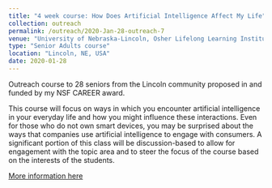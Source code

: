 ```yaml
---
title: "4 week course: How Does Artificial Intelligence Affect My Life"
collection: outreach
permalink: /outreach/2020-Jan-28-outreach-7
venue: "University of Nebraska-Lincoln, Osher Lifelong Learning Institute"
type: "Senior Adults course"
location: "Lincoln, NE, USA"
date: 2020-01-28
---
```


Outreach course to 28 seniors from the Lincoln community proposed in and funded by my NSF CAREER award.

This course will focus on ways in which you encounter artificial intelligence in your everyday life and how you might influence these interactions. Even for those who do not own smart devices, you may be surprised about the ways that companies use artificial intelligence to engage with consumers. A significant portion of this class will be discussion-based to allow for engagement with the topic area and to steer the focus of the course based on the interests of the students. 

[More information here](https://issuu.com/olliatunl/docs/olli_winter-2020_catalog)
